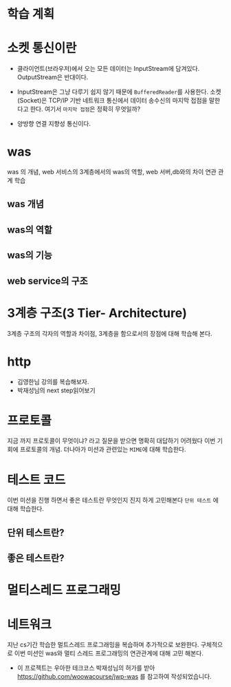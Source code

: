 # 학습 계획

# 소켓 통신이란

- 클라이언트(브라우저)에서 오는 모든 데이터는 InputStream에 담겨있다.  OutputStream은 반대이다.
- InputStream은 그냥 다루기 쉽지 않기 때문에 `BufferedReader`를 사용한다.
  소켓(Socket)은 TCP/IP 기반 네트워크 통신에서 데이터 송수신의 마지막 접점을 말한다고 한다.  여기서 `마지막 접점`은 정확히 무엇일까?

- 양방향 연결 지향성 통신이다.
# was

was 의 개념, web 서비스의 3계층에서의 was의 역할, web 서버,db와의 차이 연관 관계 학습

## was 개념

## was의 역할

## was의 기능

## web service의 구조

# 3계층 구조(3 Tier- Architecture)

3계층 구조의 각자의 역할과 차이점, 3계층을 함으로서의 장점에 대해 학습해 본다.

# http

- 김영한님 강의를 복습해보자.
- 박재성님의 next step읽어보기

# 프로토콜

지금 까지 프로토콜이 무엇이냐? 라고 질문을 받으면 명확히 대답하기 어려웠다 이번 기회에 프로토콜의 개념. 더나아가 미션과 관련있는 `MIME`에 대해 학습한다.

# 테스트 코드

이번 미션을 진행 하면서 좋은 테스트란 무엇인지 진지 하게 고민해본다 `단위 테스트` 에대해 학습한다.

## 단위 테스트란?

## 좋은 테스트란?

# 멀티스레드 프로그래밍

# 네트워크
지난 cs기간 학습한 멀트스레드 프로그래밍을 복습하며 추가적으로 보완한다. 구체적으로 이번 미션인 was와 멀티 스레드 프로그래밍의 연관관계에 대해
고민 해본다.


- 이 프로젝트는 우아한 테크코스 박재성님의 허가를 받아 https://github.com/woowacourse/jwp-was
  를 참고하여 작성되었습니다.

